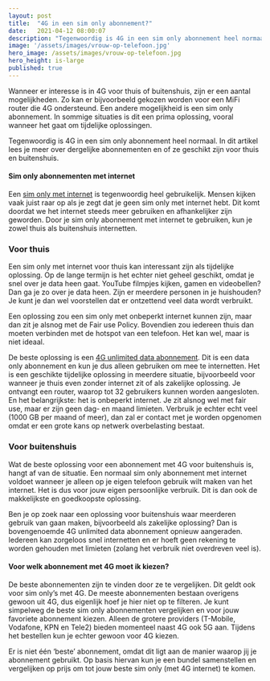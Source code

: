 ```yaml
---
layout: post
title:  "4G in een sim only abonnement?"
date:   2021-04-12 08:00:07
description: "Tegenwoordig is 4G in een sim only abonnement heel normaal. In dit artikel lees je over dergelijke abonnementen en of ze geschikt zijn voor thuis en buitenshuis."
image: '/assets/images/vrouw-op-telefoon.jpg'
hero_image: /assets/images/vrouw-op-telefoon.jpg
hero_height: is-large
published: true
---
```


Wanneer er interesse is in 4G voor thuis of buitenshuis, zijn er een aantal mogelijkheden. Zo kan er bijvoorbeeld gekozen worden voor een MiFi router die 4G ondersteund. Een andere mogelijkheid is een sim only abonnement. In sommige situaties is dit een prima oplossing, vooral wanneer het gaat om tijdelijke oplossingen.

Tegenwoordig is 4G in een sim only abonnement heel normaal. In dit artikel lees je meer over dergelijke abonnementen en of ze geschikt zijn voor thuis en buitenshuis.

#### Sim only abonnementen met internet
Een [sim only met internet](https://www.simonlycheck.nl/sim-only-met-internet/) is tegenwoordig heel gebruikelijk. Mensen kijken vaak juist raar op als je zegt dat je geen sim only met internet hebt. Dit komt doordat we het internet steeds meer gebruiken en afhankelijker zijn geworden. Door je sim only abonnement met internet te gebruiken, kun je zowel thuis als buitenshuis internetten.

### Voor thuis
Een sim only met internet voor thuis kan interessant zijn als tijdelijke oplossing. Op de lange termijn is het echter niet geheel geschikt, omdat je snel over je data heen gaat. YouTube filmpjes kijken, gamen en videobellen? Dan ga je zo over je data heen. Zijn er meerdere personen in je huishouden? Je kunt je dan wel voorstellen dat er ontzettend veel data wordt verbruikt.

Een oplossing zou een sim only met onbeperkt internet kunnen zijn, maar dan zit je alsnog met de Fair use Policy. Bovendien zou iedereen thuis dan moeten verbinden met de hotspot van een telefoon. Het kan wel, maar is niet ideaal.

De beste oplossing is een [4G unlimited data abonnement](https://www.simonlycheck.nl/4g-unlimited-data/). Dit is een data only abonnement en kun je dus alleen gebruiken om mee te internetten. Het is een geschikte tijdelijke oplossing in meerdere situatie, bijvoorbeeld voor wanneer je thuis even zonder internet zit of als zakelijke oplossing.
Je ontvangt een router, waarop tot 32 gebruikers kunnen worden aangesloten. En het belangrijkste: het is onbeperkt internet. Je zit alsnog wel met fair use, maar er zijn geen dag- en maand limieten. Verbruik je echter echt veel (1000 GB per maand of meer), dan zal er contact met je worden opgenomen omdat er een grote kans op netwerk overbelasting bestaat.

### Voor buitenshuis

Wat de beste oplossing voor een abonnement met 4G voor buitenshuis is, hangt af van de situatie. Een normaal sim only abonnement met internet voldoet wanneer je alleen op je eigen telefoon gebruik wilt maken van het internet. Het is dus voor jouw eigen persoonlijke verbruik. Dit is dan ook de makkelijkste en goedkoopste oplossing.

Ben je op zoek naar een oplossing voor buitenshuis waar meerderen gebruik van gaan maken, bijvoorbeeld als zakelijke oplossing? Dan is bovengenoemde 4G unlimited data abonnement opnieuw aangeraden. Iedereen kan zorgeloos snel internetten en er hoeft geen rekening te worden gehouden met limieten (zolang het verbruik niet overdreven veel is).

#### Voor welk abonnement met 4G moet ik kiezen?

De beste abonnementen zijn te vinden door ze te vergelijken. Dit geldt ook voor sim only’s met 4G. De meeste abonnementen bestaan overigens gewoon uit 4G, dus eigenlijk hoef je hier niet op te filteren. Je kunt simpelweg de beste sim only abonnementen vergelijken en voor jouw favoriete abonnement kiezen. Alleen de grotere providers (T-Mobile, Vodafone, KPN en Tele2) bieden momenteel naast 4G ook 5G aan. Tijdens het bestellen kun je echter gewoon voor 4G kiezen. 

Er is niet één ‘beste’ abonnement, omdat dit ligt aan de manier waarop jij je abonnement gebruikt. Op basis hiervan kun je een bundel samenstellen en vergelijken op prijs om tot jouw beste sim only (met 4G internet) te komen.

